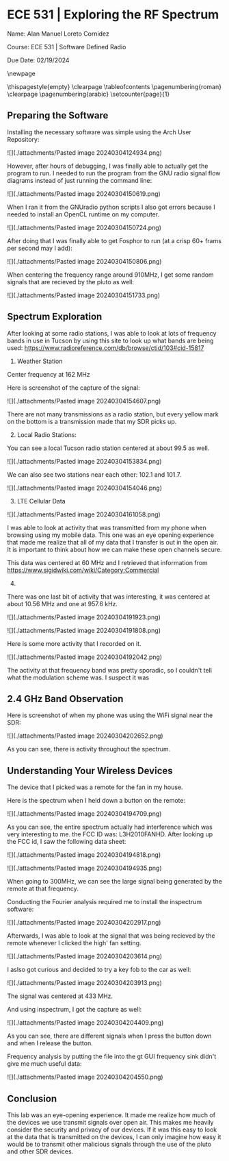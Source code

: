 # ECE 531 | Exploring the RF Spectrum


Name: Alan Manuel Loreto Cornidez

Course: ECE 531 | Software Defined Radio

Due Date: 02/19/2024

\newpage

\thispagestyle{empty} \clearpage \tableofcontents \pagenumbering{roman}
\clearpage \pagenumbering{arabic} \setcounter{page}{1}



## Preparing the Software

Installing the necessary software was simple using the Arch User Repository:

![](./attachments/Pasted image 20240304124934.png)

However, after hours of debugging, I was finally able to actually get the program to run. I needed to run the program from the GNU radio signal flow diagrams instead of just running the command line:

![](./attachments/Pasted image 20240304150619.png)

When I ran it from the GNUradio python scripts I also got errors because I needed to install an OpenCL runtime on my computer. 

![](./attachments/Pasted image 20240304150724.png)

After doing that I was finally able to get Fosphor to run (at a crisp 60+ frams per second may I add):



![](./attachments/Pasted image 20240304150806.png)

When centering the frequency range around 910MHz, I get some random signals that are recieved by the pluto as well:

![](./attachments/Pasted image 20240304151733.png)

## Spectrum Exploration

After looking at some radio stations, I was able to look at lots of frequency bands in use in Tucson by using this site to look up what bands are being used:
https://www.radioreference.com/db/browse/ctid/103#cid-15817

1. Weather Station

Center frequency at 162 MHz

Here is screenshot of the capture of the signal:

![](./attachments/Pasted image 20240304154607.png)

There are not many transmissions as a radio station, but every yellow mark on the bottom is a transmission made that my SDR picks up.

2. Local Radio Stations:

You can see a local Tucson radio station centered at about 99.5 as well. 

![](./attachments/Pasted image 20240304153834.png)

We can also see two stations near each other: 102.1 and 101.7.

![](./attachments/Pasted image 20240304154046.png)


3. LTE Cellular Data


![](./attachments/Pasted image 20240304161058.png)

I was able to look at activity that was transmitted from my phone when browsing using my mobile data. This one was an eye opening experience that made me realize that all of my data that I transfer is out in the open air. It is important to think about how we can make these open channels secure.

This data was centered at 60 MHz and I retrieved that information from https://www.sigidwiki.com/wiki/Category:Commercial


4. 
There was one last bit of activity that was interesting, it was centered at about 10.56 MHz and one at 957.6 kHz.


![](./attachments/Pasted image 20240304191923.png)



![](./attachments/Pasted image 20240304191808.png)


Here is some more activity that I recorded on it.

![](./attachments/Pasted image 20240304192042.png)

The activity at that frequency band was pretty sporadic, so I couldn't tell what the modulation scheme was. I suspect it was 


## 2.4 GHz Band Observation

Here is screenshot of when my phone was using the WiFi signal near the SDR:


![](./attachments/Pasted image 20240304202652.png)

As you can see, there is activity throughout the spectrum. 


## Understanding Your Wireless Devices

The device that I picked was a remote for the fan in my house. 


Here is the spectrum when I held down a button on the remote:


![](./attachments/Pasted image 20240304194709.png)

As you can see, the entire spectrum actually had interference which was very interesting to me. the FCC ID was: L3H2010FANHD. After looking up the FCC id, I saw the following data sheet:

![](./attachments/Pasted image 20240304194818.png)

![](./attachments/Pasted image 20240304194935.png)

When going to 300MHz, we can see the large signal being generated by the remote at that frequency.




Conducting the Fourier analysis required me to install the inspectrum software:

![](./attachments/Pasted image 20240304202917.png)

Afterwards, I was able to look at the signal that was being recieved by the remote whenever I clicked the 
high' fan setting.

![](./attachments/Pasted image 20240304203614.png)


I aslso got curious and decided to try a key fob to the car as well:


![](./attachments/Pasted image 20240304203913.png)


The signal was centered at 433 MHz.

And using inspectrum, I got the capture as well:




![](./attachments/Pasted image 20240304204409.png)


As you can see, there are different signals when I press the button down and when I release the button. 


Frequency analysis by putting the file into the gt GUI frequency sink didn't give me much useful data: 

![](./attachments/Pasted image 20240304204550.png)





## Conclusion 

This lab was an eye-opening experience. It made me realize how much of the devices we use transmit signals over open air. This makes me heavily consider the security and privacy of our devices. If it was this easy to look at the data that is transmitted on the devices, I can only imagine how easy it would be to transmit other malicious signals through the use of the pluto and other SDR devices. 





